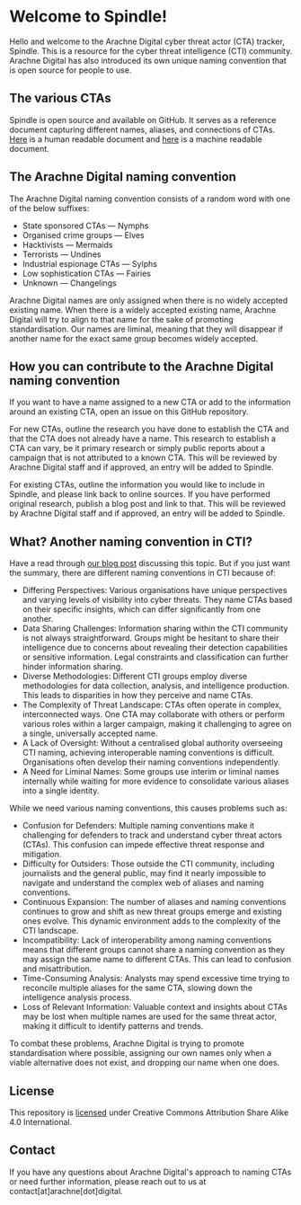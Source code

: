# Welcome to Spindle!

Hello and welcome to the Arachne Digital cyber threat actor (CTA) tracker, Spindle. This is a resource for the cyber threat intelligence (CTI) community. Arachne Digital has also introduced its own unique naming convention that is open source for people to use.

## The various CTAs

Spindle is open source and available on GitHub. It serves as a reference document capturing different names, aliases, and connections of CTAs. [Here](cta_names_mappings.md) is a human readable document and [here](cta_names_mappings.json) is a machine readable document.

## The Arachne Digital naming convention

The Arachne Digital naming convention consists of a random word with one of the below suffixes:
* State sponsored CTAs — Nymphs
* Organised crime groups — Elves
* Hacktivists — Mermaids
* Terrorists — Undines
* Industrial espionage CTAs — Sylphs
* Low sophistication CTAs — Fairies
* Unknown — Changelings

Arachne Digital names are only assigned when there is no widely accepted existing name. When there is a widely accepted existing name, Arachne Digital will try to align to that name for the sake of promoting standardisation. Our names are liminal, meaning that they will disappear if another name for the exact same group becomes widely accepted.

## How you can contribute to the Arachne Digital naming convention

If you want to have a name assigned to a new CTA or add to the information around an existing CTA, open an issue on this GitHub repository. 

For new CTAs, outline the research you have done to establish the CTA and that the CTA does not already have a name. This research to establish a CTA can vary, be it primary research or simply public reports about a campaign that is not attributed to a known CTA. This will be reviewed by Arachne Digital staff and if approved, an entry will be added to Spindle.

For existing CTAs, outline the information you would like to include in Spindle, and please link back to online sources. If you have performed original research, publish a blog post and link to that. This will be reviewed by Arachne Digital staff and if approved, an entry will be added to Spindle.

## What? Another naming convention in CTI?

Have a read through [our blog post](https://medium.com/p/96e1caad5eb7) discussing this topic. But if you just want the summary, there are different naming conventions in CTI because of:
* Differing Perspectives: Various organisations have unique perspectives and varying levels of visibility into cyber threats. They name CTAs based on their specific insights, which can differ significantly from one another.
* Data Sharing Challenges: Information sharing within the CTI community is not always straightforward. Groups might be hesitant to share their intelligence due to concerns about revealing their detection capabilities or sensitive information. Legal constraints and classification can further hinder information sharing.
* Diverse Methodologies: Different CTI groups employ diverse methodologies for data collection, analysis, and intelligence production. This leads to disparities in how they perceive and name CTAs.
* The Complexity of Threat Landscape: CTAs often operate in complex, interconnected ways. One CTA may collaborate with others or perform various roles within a larger campaign, making it challenging to agree on a single, universally accepted name.
* A Lack of Oversight: Without a centralised global authority overseeing CTI naming, achieving interoperable naming conventions is difficult. Organisations often develop their naming conventions independently.
* A Need for Liminal Names: Some groups use interim or liminal names internally while waiting for more evidence to consolidate various aliases into a single identity.

While we need various naming conventions, this causes problems such as:
* Confusion for Defenders: Multiple naming conventions make it challenging for defenders to track and understand cyber threat actors (CTAs). This confusion can impede effective threat response and mitigation.
* Difficulty for Outsiders: Those outside the CTI community, including journalists and the general public, may find it nearly impossible to navigate and understand the complex web of aliases and naming conventions.
* Continuous Expansion: The number of aliases and naming conventions continues to grow and shift as new threat groups emerge and existing ones evolve. This dynamic environment adds to the complexity of the CTI landscape.
* Incompatibility: Lack of interoperability among naming conventions means that different groups cannot share a naming convention as they may assign the same name to different CTAs. This can lead to confusion and misattribution.
* Time-Consuming Analysis: Analysts may spend excessive time trying to reconcile multiple aliases for the same CTA, slowing down the intelligence analysis process.
* Loss of Relevant Information: Valuable context and insights about CTAs may be lost when multiple names are used for the same threat actor, making it difficult to identify patterns and trends.

To combat these problems, Arachne Digital is trying to promote standardisation where possible, assigning our own names only when a viable alternative does not exist, and dropping our name when one does.

## License

This repository is [licensed](LICENSE.md) under Creative Commons Attribution Share Alike 4.0 International.

## Contact

If you have any questions about Arachne Digital's approach to naming CTAs or need further information, please reach out to us at contact[at]arachne[dot]digital.
